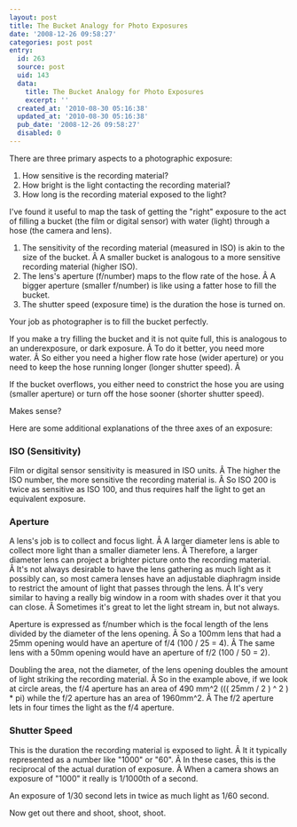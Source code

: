 ```yaml
---
layout: post
title: The Bucket Analogy for Photo Exposures
date: '2008-12-26 09:58:27'
categories: post post
entry:
  id: 263
  source: post
  uid: 143
  data:
    title: The Bucket Analogy for Photo Exposures
    excerpt: ''
  created_at: '2010-08-30 05:16:38'
  updated_at: '2010-08-30 05:16:38'
  pub_date: '2008-12-26 09:58:27'
  disabled: 0
---
```

There are three primary aspects to a photographic exposure:
<ol>
	<li>How sensitive is the recording material?</li>
	<li>How bright is the light contacting the recording material?</li>
	<li>How long is the recording material exposed to the light?</li>
</ol>
I've found it useful to map the task of getting the "right" exposure to the act of filling a bucket (the film or digital sensor) with water (light) through a hose (the camera and lens).
<ol>
	<li>The sensitivity of the recording material (measured in ISO) is akin to the size of the bucket. Â A smaller bucket is analogous to a more sensitive recording material (higher ISO).</li>
	<li>The lens's aperture (f/number) maps to the flow rate of the hose. Â A bigger aperture (smaller f/number) is like using a fatter hose to fill the bucket.</li>
	<li>The shutter speed (exposure time) is the duration the hose is turned on.</li>
</ol>
Your job as photographer is to fill the bucket perfectly.

If you make a try filling the bucket and it is not quite full, this is analogous to an underexposure, or dark exposure. Â To do it better, you need more water. Â So either you need a higher flow rate hose (wider aperture) or you need to keep the hose running longer (longer shutter speed). Â 

If the bucket overflows, you either need to constrict the hose you are using (smaller aperture) or turn off the hose sooner (shorter shutter speed).

Makes sense?

Here are some additional explanations of the three axes of an exposure:
<h3>ISO (Sensitivity)</h3>
Film or digital sensor sensitivity is measured in ISO units. Â The higher the ISO number, the more sensitive the recording material is. Â So ISO 200 is twice as sensitive as ISO 100, and thus requires half the light to get an equivalent exposure.
<h3>Aperture</h3>
A lens's job is to collect and focus light. Â A larger diameter lens is able to collect more light than a smaller diameter lens. Â Therefore, a larger diameter lens can project a brighter picture onto the recording material. Â It's not always desirable to have the lens gathering as much light as it possibly can, so most camera lenses have an adjustable diaphragm inside to restrict the amount of light that passes through the lens. Â It's very similar to having a really big window in a room with shades over it that you can close. Â Sometimes it's great to let the light stream in, but not always.

Aperture is expressed as f/number which is the focal length of the lens divided by the diameter of the lens opening. Â So a 100mm lens that had a 25mm opening would have an aperture of f/4 (100 / 25 = 4). Â The same lens with a 50mm opening would have an aperture of f/2 (100 / 50 = 2).

Doubling the area, not the diameter, of the lens opening doubles the amount of light striking the recording material. Â So in the example above, if we look at circle areas, the f/4 aperture has an area of 490 mm^2 ((( 25mm / 2 ) ^ 2 ) * pi) while the f/2 aperture has an area of 1960mm^2. Â The f/2 aperture lets in four times the light as the f/4 aperture.
<h3>Shutter Speed</h3>
This is the duration the recording material is exposed to light. Â It it typically represented as a number like "1000" or "60". Â In these cases, this is the reciprocal of the actual duration of exposure. Â When a camera shows an exposure of "1000" it really is 1/1000th of a second.

An exposure of 1/30 second lets in twice as much light as 1/60 second.

Now get out there and shoot, shoot, shoot.

